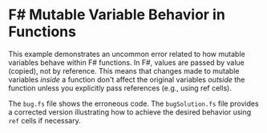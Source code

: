 # F# Mutable Variable Behavior in Functions

This example demonstrates an uncommon error related to how mutable variables behave within F# functions.  In F#, values are passed by value (copied), not by reference. This means that changes made to mutable variables *inside* a function don't affect the original variables *outside* the function unless you explicitly pass references (e.g., using ref cells).

The `bug.fs` file shows the erroneous code. The `bugSolution.fs` file provides a corrected version illustrating how to achieve the desired behavior using `ref` cells if necessary.
